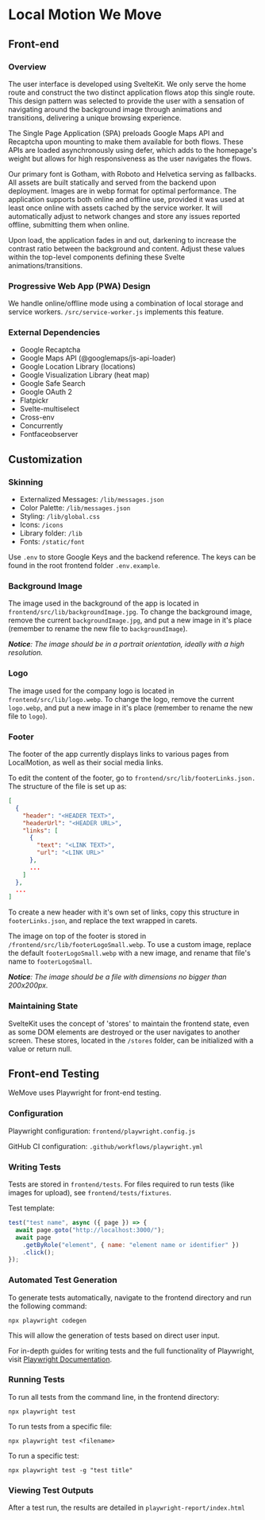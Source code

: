 # Local Motion We Move

## Front-end

### Overview

The user interface is developed using SvelteKit. We only serve the home route and construct the two distinct application flows atop this single route. This design pattern was selected to provide the user with a sensation of navigating around the background image through animations and transitions, delivering a unique browsing experience.

The Single Page Application (SPA) preloads Google Maps API and Recaptcha upon mounting to make them available for both flows. These APIs are loaded asynchronously using defer, which adds to the homepage's weight but allows for high responsiveness as the user navigates the flows.

Our primary font is Gotham, with Roboto and Helvetica serving as fallbacks. All assets are built statically and served from the backend upon deployment. Images are in webp format for optimal performance. The application supports both online and offline use, provided it was used at least once online with assets cached by the service worker. It will automatically adjust to network changes and store any issues reported offline, submitting them when online.

Upon load, the application fades in and out, darkening to increase the contrast ratio between the background and content. Adjust these values within the top-level components defining these Svelte animations/transitions.

### Progressive Web App (PWA) Design

We handle online/offline mode using a combination of local storage and service workers. `/src/service-worker.js` implements this feature.

### External Dependencies

- Google Recaptcha
- Google Maps API (@googlemaps/js-api-loader)
- Google Location Library (locations)
- Google Visualization Library (heat map)
- Google Safe Search
- Google OAuth 2
- Flatpickr
- Svelte-multiselect
- Cross-env
- Concurrently
- Fontfaceobserver

## Customization

### Skinning

- Externalized Messages: `/lib/messages.json`
- Color Palette: `/lib/messages.json`
- Styling: `/lib/global.css`
- Icons: `/icons`
- Library folder: `/lib`
- Fonts: `/static/font`

Use `.env` to store Google Keys and the backend reference. The keys can be found in the root frontend folder `.env.example`.

### Background Image

The image used in the background of the app is located in `frontend/src/lib/backgroundImage.jpg`. To change the background image, remove the current `backgroundImage.jpg`, and put a new image in it's place (remember to rename the new file to `backgroundImage`).

***Notice**: The image should be in a portrait orientation, ideally with a high resolution.*

### Logo

The image used for the company logo is located in `frontend/src/lib/logo.webp`. To change the logo, remove the current `logo.webp`, and put a new image in it's place (remember to rename the new file to `logo`).

### Footer

The footer of the app currently displays links to various pages from LocalMotion, as well as their social media links.

To edit the content of the footer, go to `frontend/src/lib/footerLinks.json.` The structure of the file is set up as:

```json
[
  {
    "header": "<HEADER TEXT>",
    "headerUrl": "<HEADER URL>",
    "links": [
      {
        "text": "<LINK TEXT>",
        "url": "<LINK URL>"
      },
      ...
    ]
  },
  ...
]
```

To create a new header with it's own set of links, copy this structure in `footerLinks.json`, and replace the text wrapped in carets.

The image on top of the footer is stored in `/frontend/src/lib/footerLogoSmall.webp`. To use a custom image, replace the default `footerLogoSmall.webp` with a new image, and rename that file's name to `footerLogoSmall`. 

***Notice**: The image should be a file with dimensions no bigger than 200x200px.*

### Maintaining State

SvelteKit uses the concept of 'stores' to maintain the frontend state, even as some DOM elements are destroyed or the user navigates to another screen. These stores, located in the `/stores` folder, can be initialized with a value or return null.

## Front-end Testing

WeMove uses Playwright for front-end testing.

### Configuration

Playwright configuration: `frontend/playwright.config.js`

GitHub CI configuration: `.github/workflows/playwright.yml`

### Writing Tests

Tests are stored in `frontend/tests`. For files required to run tests (like images for upload), see `frontend/tests/fixtures`.

Test template:

```javascript
test("test name", async ({ page }) => {
  await page.goto("http://localhost:3000/");
  await page
    .getByRole("element", { name: "element name or identifier" })
    .click();
});
```

### Automated Test Generation

To generate tests automatically, navigate to the frontend directory and run the following command:

`npx playwright codegen`

This will allow the generation of tests based on direct user input.

For in-depth guides for writing tests and the full functionality of Playwright, visit [Playwright Documentation](https://playwright.dev/docs/intro).

### Running Tests

To run all tests from the command line, in the frontend directory:

`npx playwright test`

To run tests from a specific file:

`npx playwright test <filename>`

To run a specific test:

`npx playwright test -g "test title"`

### Viewing Test Outputs

After a test run, the results are detailed in `playwright-report/index.html`
